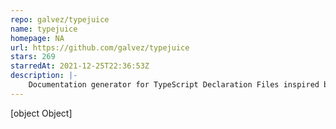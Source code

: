 ```yaml
---
repo: galvez/typejuice
name: typejuice
homepage: NA
url: https://github.com/galvez/typejuice
stars: 269
starredAt: 2021-12-25T22:36:53Z
description: |-
    Documentation generator for TypeScript Declaration Files inspired by godoc.
---
```


[object Object]
